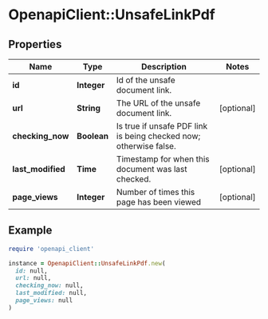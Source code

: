 # OpenapiClient::UnsafeLinkPdf

## Properties

| Name | Type | Description | Notes |
| ---- | ---- | ----------- | ----- |
| **id** | **Integer** | Id of the unsafe document link. |  |
| **url** | **String** | The URL of the unsafe document link. | [optional] |
| **checking_now** | **Boolean** | Is true if unsafe PDF link is being checked now; otherwise false. |  |
| **last_modified** | **Time** | Timestamp for when this document was last checked. | [optional] |
| **page_views** | **Integer** | Number of times this page has been viewed | [optional] |

## Example

```ruby
require 'openapi_client'

instance = OpenapiClient::UnsafeLinkPdf.new(
  id: null,
  url: null,
  checking_now: null,
  last_modified: null,
  page_views: null
)
```

